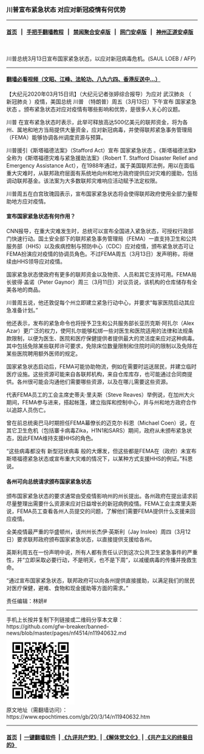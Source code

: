 ### 川普宣布紧急状态 对应对新冠疫情有何优势
------------------------

#### [首页](https://github.com/gfw-breaker/banned-news/blob/master/README.md) &nbsp;&nbsp;|&nbsp;&nbsp; [手把手翻墙教程](https://github.com/gfw-breaker/guides/wiki) &nbsp;&nbsp;|&nbsp;&nbsp; [禁闻聚合安卓版](https://github.com/gfw-breaker/bn-android) &nbsp;&nbsp;|&nbsp;&nbsp; [网门安卓版](https://github.com/oGate2/oGate) &nbsp;&nbsp;|&nbsp;&nbsp; [神州正道安卓版](https://github.com/SzzdOgate/update) 



<div><img alt="" class="aligncenter wp-post-image" src="https://i.epochtimes.com/assets/uploads/2020/03/000_1PV7PY-1-600x400.jpg"/>
<div class="red16 caption">
 <p>
  川普总统3月13日宣布国家紧急状态，以应对新冠病毒危机。(SAUL LOEB / AFP)
 </p>
</div>
</div><hr/>

#### [翻墙必看视频（文昭、江峰、法轮功、八九六四、香港反送中...）](https://github.com/gfw-breaker/banned-news/blob/master/pages/link3.md)

<div><p>
 【大纪元2020年03月15日讯】（大纪元记者张婷综合报导）为应对
 <ok href="https://www.epochtimes.com/gb/tag/%E6%AD%A6%E6%B1%89%E8%82%BA%E7%82%8E.html">
  武汉肺炎
 </ok>
 （
 <ok href="https://www.epochtimes.com/gb/tag/%E6%96%B0%E5%86%A0%E8%82%BA%E7%82%8E.html">
  新冠肺炎
 </ok>
 ）疫情，美国总统
 <ok href="https://www.epochtimes.com/gb/tag/%E5%B7%9D%E6%99%AE.html">
  川普
 </ok>
 （特朗普）周五（3月13日）下午宣布
 <ok href="https://www.epochtimes.com/gb/tag/%E5%9B%BD%E5%AE%B6%E7%B4%A7%E6%80%A5%E7%8A%B6%E6%80%81.html">
  国家紧急状态
 </ok>
 。颁布紧急状态对应对疫情有哪些影响和优势，是很多人关心的议题。
</p>
<p>
 <ok href="https://www.epochtimes.com/gb/tag/%E5%B7%9D%E6%99%AE.html">
  川普
 </ok>
 在宣布紧急状态时表示，此举可释放高达500亿美元的联邦资金，将为各州、属地和地方当局提供大量资金，应对新冠病毒，并使得联邦紧急事务管理局（FEMA）能够协调各州调度资源与预算。
</p>
<p>
 川普援引《斯塔福德法案》（Stafford Act）宣布
 <ok href="https://www.epochtimes.com/gb/tag/%E5%9B%BD%E5%AE%B6%E7%B4%A7%E6%80%A5%E7%8A%B6%E6%80%81.html">
  国家紧急状态
 </ok>
 。《斯塔福德法案》全称为《斯塔福德灾难与紧急援助法案》（Robert T. Stafford Disaster Relief and Emergency Assistance Act），在1988年通过，属于美国联邦法例，用以在面临重大灾难时，从联邦政府层面有系统地向州和地方政府提供应对灾难的援助，包括调动联邦基金。该法案为大多数联邦灾难响应活动赋予法定权限。
</p>
<p>
 川普周五在白宫玫瑰园表示，宣布国家紧急状态将会使得联邦政府使用全部力量帮助地方应对疫情。
</p>
<h4>
 宣布国家紧急状态有何作用？
</h4>
<p>
 CNN报导，在重大灾难发生时，总统可以宣布全国进入紧急状态，可授权行政部门快速行动。国土安全部下的联邦紧急事务管理局（FEMA）一直支持卫生和公共服务部（HHS）以及疾病控制与预防中心（CDC）应对疫情，颁布紧急状态可让FEMA扮演应对疫情的协调员角色。不过FEMA周五（3月13日）发声明称，将继续由HHS领导应对疫情。
</p>
<p>
 国家紧急状态使政府有更多的联邦资金以及物资、人员和其它支持可用。FEMA局长彼得·盖诺（Peter Gaynor）周三（3月11日）对议员说，该机构的仓库储存有全美各地的商品。
</p>
<p>
 川普周五说，他还敦促每个州立即建立紧急行动中心，并要求“每家医院启动其应急准备计划。”
</p>
<p>
 他还表示，发布的紧急命令也将授予卫生和公共服务部长亚历克斯·阿扎尔（Alex Azar）更广泛的权力，使阿扎尔能够松绑一些对医生和医院适用的法律和法规条款限制，以便为医生、医院和医疗保健提供者提供最大的灵活度来应对这种病毒。其中包括免除某些联邦许可要求，免除床位数量限制和住院时间的限制以及免除在某些医院聘用额外医师的规定。
</p>
<p>
 国家紧急状态启动后，FEMA可能协助物流，例如在需要时运送居民，并建立临时医疗设施。这些资源可能来自各联邦机构，来自仓库库存，也可能通过合同商提供。各州很可能会沟通他们需要哪些资源，以及在哪儿需要这些资源。
</p>
<p>
 代表FEMA员工的工会主席史蒂夫·里夫斯（Steve Reaves）举例说，在加州大火期间，FEMA参与进来，搭起帐篷，建立指挥和控制中心，并与州和地方政府合作以追踪人员伤亡。
</p>
<p>
 曾在前总统奥巴马时期担任FEMA幕僚长的迈克尔·科恩（Michael Coen）说，在其它卫生危机（包括寨卡病毒Zika，H1N1和SARS）期间，政府从未颁布紧急状态，因此FEMA维持支援HHS的角色。
</p>
<p>
 “这些病毒都没有
 <ok href="https://www.epochtimes.com/gb/tag/%E6%96%B0%E5%9E%8B%E5%86%A0%E7%8A%B6%E7%97%85%E6%AF%92.html">
  新型冠状病毒
 </ok>
 般的大爆发，但这些都是FEMA在（政府）未宣布斯塔福德紧急状态或宣布重大灾难的情况下，以某种方式支援HHS的例证。”科恩说。
</p>
<h4>
 各州可向总统请求颁布国家紧急状态
</h4>
<p>
 颁布国家紧急状态的要求通常由受疫情影响州的州长提出。各州政府在提出请求前尽量整理出需要什么资源来应对日益增长的新冠病例疫情。FEMA工会主席里夫斯说，FEMA员工查看各州人员提交的问题，了解他们需要FEMA提供什么支援来回应疫情。
</p>
<p>
 全美疫情最严重的华盛顿州，该州州长杰伊·英斯利（Jay Inslee）周四（3月12日）要求联邦政府颁布国家紧急状态，以直接提供支援给各州。
</p>
<p>
 英斯利周五在一份声明中说，所有人都有责任认识到这次公共卫生紧急事件的严重性，并“立即采取必要行动，不是明天，也不是下周”，以减缓病毒的传播并挽救生命。
</p>
<p>
 “通过宣布国家紧急状态，联邦政府可以向各州提供直接援助，以满足我们的居民对医疗保健，避难、食物和现金援助等方面的需求。”
</p>
<p>
 责任编辑：林妍#
</p>
</div>
<hr/>
手机上长按并复制下列链接或二维码分享本文章：<br/>
https://github.com/gfw-breaker/banned-news/blob/master/pages/nf4514/n11940632.md <br/>
<a href='https://github.com/gfw-breaker/banned-news/blob/master/pages/nf4514/n11940632.md'><img src='https://github.com/gfw-breaker/banned-news/blob/master/pages/nf4514/n11940632.md.png'/></a> <br/>
原文地址（需翻墙访问）：https://www.epochtimes.com/gb/20/3/14/n11940632.htm


------------------------
#### [首页](https://github.com/gfw-breaker/banned-news/blob/master/README.md) &nbsp;|&nbsp; [一键翻墙软件](https://github.com/gfw-breaker/nogfw/blob/master/README.md) &nbsp;| [《九评共产党》](https://github.com/gfw-breaker/9ping.md/blob/master/README.md#九评之一评共产党是什么) | [《解体党文化》](https://github.com/gfw-breaker/jtdwh.md/blob/master/README.md) | [《共产主义的终极目的》](https://github.com/gfw-breaker/gczydzjmd.md/blob/master/README.md)


<img src='http://gfw-breaker.win/banned-news/pages/nf4514/n11940632.md' width='0px' height='0px'/>